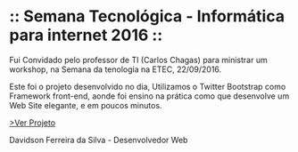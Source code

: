:: Semana Tecnológica - Informática para internet 2016 ::
===============

Fui Convidado pelo professor de TI (Carlos Chagas) para ministrar um workshop, na Semana da tenologia na ETEC, 22/09/2016.

Este foi o projeto desenvolvido no dia, Utilizamos o Twitter Bootstrap como Framework front-end, aonde foi ensino na prática como que desenvolve um Web Site elegante,
e em poucos minutos. 

<a href="https://davidsonfs.github.io/Etec-2016-Projeto-Bootstrap/">>Ver Projeto</a>

Davidson Ferreira da Silva - Desenvolvedor Web 
